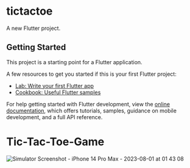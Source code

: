 # tictactoe

A new Flutter project.

## Getting Started

This project is a starting point for a Flutter application.

A few resources to get you started if this is your first Flutter project:

- [Lab: Write your first Flutter app](https://docs.flutter.dev/get-started/codelab)
- [Cookbook: Useful Flutter samples](https://docs.flutter.dev/cookbook)

For help getting started with Flutter development, view the
[online documentation](https://docs.flutter.dev/), which offers tutorials,
samples, guidance on mobile development, and a full API reference.
# Tic-Tac-Toe-Game

![Simulator Screenshot - iPhone 14 Pro Max - 2023-08-01 at 01 43 08](https://github.com/ii9oh/Tic-Tac-Toe-Game/assets/98194640/9915943c-ea7f-448d-aca7-2d097f1f1050)
